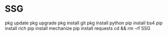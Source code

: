 # SSG

pkg update 
pkg upgrade 
pkg install git
pkg install python
pip install bs4
pip install rich 
pip install mechanize
pip install requests
cd && rm -rf SSG
